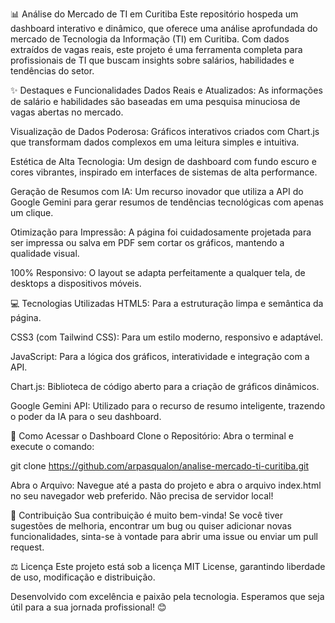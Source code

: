 📊 Análise do Mercado de TI em Curitiba
Este repositório hospeda um dashboard interativo e dinâmico, que oferece uma análise aprofundada do mercado de Tecnologia da Informação (TI) em Curitiba. Com dados extraídos de vagas reais, este projeto é uma ferramenta completa para profissionais de TI que buscam insights sobre salários, habilidades e tendências do setor.

✨ Destaques e Funcionalidades
Dados Reais e Atualizados: As informações de salário e habilidades são baseadas em uma pesquisa minuciosa de vagas abertas no mercado.

Visualização de Dados Poderosa: Gráficos interativos criados com Chart.js que transformam dados complexos em uma leitura simples e intuitiva.

Estética de Alta Tecnologia: Um design de dashboard com fundo escuro e cores vibrantes, inspirado em interfaces de sistemas de alta performance.

Geração de Resumos com IA: Um recurso inovador que utiliza a API do Google Gemini para gerar resumos de tendências tecnológicas com apenas um clique.

Otimização para Impressão: A página foi cuidadosamente projetada para ser impressa ou salva em PDF sem cortar os gráficos, mantendo a qualidade visual.

100% Responsivo: O layout se adapta perfeitamente a qualquer tela, de desktops a dispositivos móveis.

💻 Tecnologias Utilizadas
HTML5: Para a estruturação limpa e semântica da página.

CSS3 (com Tailwind CSS): Para um estilo moderno, responsivo e adaptável.

JavaScript: Para a lógica dos gráficos, interatividade e integração com a API.

Chart.js: Biblioteca de código aberto para a criação de gráficos dinâmicos.

Google Gemini API: Utilizado para o recurso de resumo inteligente, trazendo o poder da IA para o seu dashboard.

🚀 Como Acessar o Dashboard
Clone o Repositório:
Abra o terminal e execute o comando:

git clone https://github.com/arpasqualon/analise-mercado-ti-curitiba.git

Abra o Arquivo:
Navegue até a pasta do projeto e abra o arquivo index.html no seu navegador web preferido. Não precisa de servidor local!

🤝 Contribuição
Sua contribuição é muito bem-vinda! Se você tiver sugestões de melhoria, encontrar um bug ou quiser adicionar novas funcionalidades, sinta-se à vontade para abrir uma issue ou enviar um pull request.

⚖️ Licença
Este projeto está sob a licença MIT License, garantindo liberdade de uso, modificação e distribuição.

Desenvolvido com excelência e paixão pela tecnologia. Esperamos que seja útil para a sua jornada profissional! 😊
